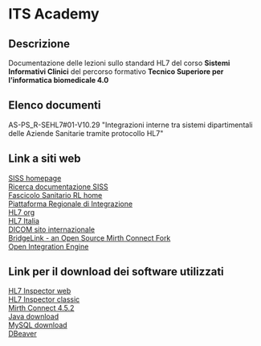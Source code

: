 # ITS Academy
## Descrizione
Documentazione delle lezioni sullo standard HL7 del corso **Sistemi Informativi Clinici** del percorso formativo **Tecnico Superiore per l’informatica biomedicale 4.0**
## Elenco documenti
AS-PS_R-SEHL7#01-V10.29 "Integrazioni interne tra sistemi dipartimentali delle Aziende Sanitarie tramite protocollo HL7"

## Link a siti web
[SISS homepage](https://www.siss.regione.lombardia.it/)\
[Ricerca documentazione SISS](https://www.siss.regione.lombardia.it/EdmaSissPortaleSitoWebPublic/documentoDiProgetto.jsp)\
[Fascicolo Sanitario RL home ](https://www.fascicolosanitario.regione.lombardia.it)\
[Piattaforma Regionale di Integrazione](https://www.siss.regione.lombardia.it/wps/portal/site/siss/servizi-per-il-territorio/piattaforma-regionale-di-integrazione)\
[HL7 org](https://www.hl7.org/)\
[HL7 Italia](https://www.hl7.it/)\
[DICOM sito internazionale](https://www.dicomstandard.org/)\
[BridgeLink - an Open Source Mirth Connect Fork](https://www.innovarhealthcare.com/bridgelink)\
[Open Integration Engine](https://openintegrationengine.org/)

## Link per il download dei software utilizzati
[HL7 Inspector web](https://www.hl7inspector.com/)\
[HL7 Inspector classic](https://bitbucket.org/crambow/hl7inspector/wiki/Home)\
[Mirth Connect 4.5.2](https://github.com/nextgenhealthcare/connect/releases)\
[Java download](https://www.oracle.com/it/java/technologies/downloads/)\
[MySQL download](https://www.mysql.com/downloads/)\
[DBeaver](https://dbeaver.io/)




